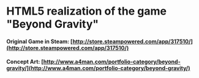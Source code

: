 
# HTML5 realization of the game "Beyond Gravity"
#### Original Game in Steam: [http://store.steampowered.com/app/317510/](http://store.steampowered.com/app/317510/)
#### Concept Art: [http://www.a4man.com/portfolio-category/beyond-gravity/](http://www.a4man.com/portfolio-category/beyond-gravity/)
